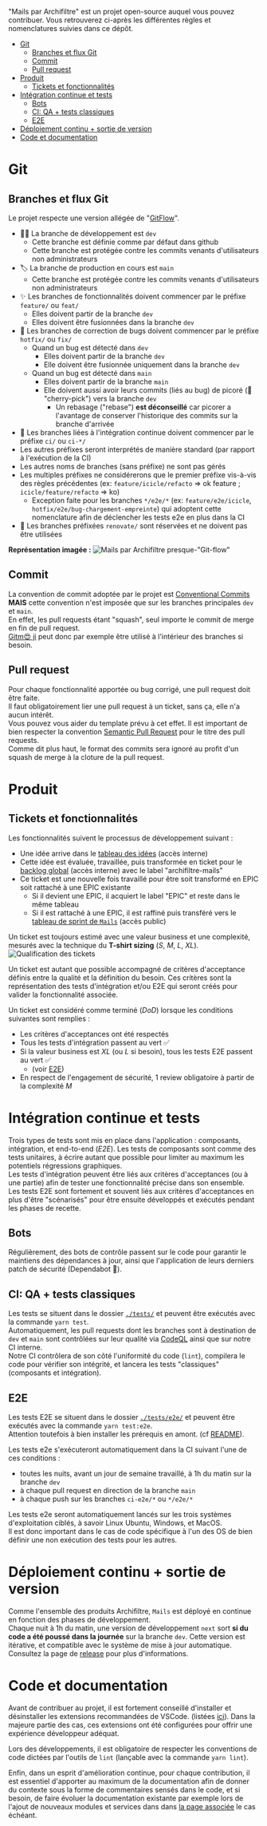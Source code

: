 "Mails par Archifiltre" est un projet open-source auquel vous pouvez contribuer. Vous retrouverez ci-après les différentes règles et nomenclatures suivies dans ce dépôt.

- [Git](#git)
  - [Branches et flux Git](#branches-et-flux-git)
  - [Commit](#commit)
  - [Pull request](#pull-request)
- [Produit](#produit)
  - [Tickets et fonctionnalités](#tickets-et-fonctionnalités)
- [Intégration continue et tests](#intégration-continue-et-tests)
  - [Bots](#bots)
  - [CI: QA + tests classiques](#ci-qa--tests-classiques)
  - [E2E](#e2e)
- [Déploiement continu + sortie de version](#déploiement-continu--sortie-de-version)
- [Code et documentation](#code-et-documentation)

# Git
## Branches et flux Git
Le projet respecte une version allégée de "[GitFlow](https://danielkummer.github.io/git-flow-cheatsheet/index.fr_FR.html)".

- 🧑‍💻 La branche de développement est `dev`
  - Cette branche est définie comme par défaut dans github
  - Cette branche est protégée contre les commits venants d'utilisateurs non administrateurs
- 🏷️ La branche de production en cours est `main`
  - Cette branche est protégée contre les commits venants d'utilisateurs non administrateurs
- ✨ Les branches de fonctionnalités doivent commencer par le préfixe `feature/` ou `feat/`
  - Elles doivent partir de la branche `dev`
  - Elles doivent être fusionnées dans la branche `dev`
- 🐛 Les branches de correction de bugs doivent commencer par le préfixe `hotfix/` ou `fix/`
  - Quand un bug est détecté dans `dev`
    - Elles doivent partir de la branche `dev`
    - Elle doivent être fusionnée uniquement dans la branche `dev`
  - Quand un bug est détecté dans `main`
    - Elles doivent partir de la branche `main`
    - Elle doivent aussi avoir leurs commits (liés au bug) de picoré (🍒 "cherry-pick") vers la branche `dev`
      - Un rebasage ("rebase") **est déconseillé** car picorer a l'avantage de conserver l'historique des commits sur la branche d'arrivée
- 👷 Les branches liées à l'intégration continue doivent commencer par le préfixe `ci/` ou `ci-*/`
- Les autres préfixes seront interprétés de manière standard (par rapport à l'exécution de la CI)
- Les autres noms de branches (sans préfixe) ne sont pas gérés
- Les multiples préfixes ne considérerons que le premier préfixe vis-à-vis des règles précédentes (ex: `feature/icicle/refacto` => ok feature ; `icicle/feature/refacto` => ko)
  - Exception faite pour les branches `*/e2e/*` (ex: `feature/e2e/icicle`, `hotfix/e2e/bug-chargement-empreinte`) qui adoptent cette nomenclature afin de déclencher les tests e2e en plus dans la CI
- 🤖 Les branches préfixées `renovate/` sont réservées et ne doivent pas être utilisées

**Représentation imagée :**
![`Mails par Archifiltre` presque-"Git-flow"](./docs/img/archifiltre-mails-git-flow.svg)


## Commit
La convention de commit adoptée par le projet est [Conventional Commits](https://www.conventionalcommits.org/en/v1.0.0/) **MAIS** cette convention n'est imposée que sur les branches principales `dev` et `main`.  
En effet, les pull requests étant "squash", seul importe le commit de merge en fin de pull request.  
[Gitm😍 ji](https://gitmoji.dev/) peut donc par exemple être utilisé à l'intérieur des branches si besoin.

## Pull request
Pour chaque fonctionnalité apportée ou bug corrigé, une pull request doit être faite.  
Il faut obligatoirement lier une pull request à un ticket, sans ça, elle n'a aucun intérêt.  
Vous pouvez vous aider du template prévu à cet effet. Il est important de bien respecter la convention [Semantic Pull Request](https://github.com/zeke/semantic-pull-requests) pour le titre des pull requests.  
Comme dit plus haut, le format des commits sera ignoré au profit d'un squash de merge à la cloture de la pull request.

# Produit
## Tickets et fonctionnalités
Les fonctionnalités suivent le processus de développement suivant :
- Une idée arrive dans le [tableau des idées](https://github.com/orgs/SocialGouv/projects/10) (accès interne)
- Cette idée est évaluée, travaillée, puis transformée en ticket pour le [backlog global](https://github.com/orgs/SocialGouv/projects/9) (accès interne) avec le label "archifiltre-mails"
- Ce ticket est une nouvelle fois travaillé pour être soit transformé en EPIC soit rattaché à une EPIC existante
  - Si il devient une EPIC, il acquiert le label "EPIC" et reste dans le même tableau
  - Si il est rattaché à une EPIC, il est raffiné puis transféré vers le [tableau de sprint de `Mails`](https://github.com/SocialGouv/archifiltre-mails/projects/4) (accès public)

Un ticket est toujours estimé avec une valeur business et une complexité, mesurés avec la technique du **T-shirt sizing** (*S*, *M*, *L*, *XL*).
![Qualification des tickets](docs/img/ticket-grooming.png)

Un ticket est autant que possible accompagné de critères d'acceptance définis entre la qualité et la définition du besoin. Ces critères sont la représentation des tests d'intégration et/ou E2E qui seront créés pour valider la fonctionnalité associée.

Un ticket est considéré comme terminé (*DoD*) lorsque les conditions suivantes sont remplies :
- Les critères d'acceptances ont été respectés
- Tous les tests d'intégration passent au vert ✅
- Si la valeur business est *XL* (ou *L* si besoin), tous les tests E2E passent au vert ✅
  - (voir [E2E](#e2e))
- En respect de l'engagement de sécurité, 1 review obligatoire à partir de la complexité *M*

# Intégration continue et tests
Trois types de tests sont mis en place dans l'application : composants, intégration, et end-to-end (*E2E*).
Les tests de composants sont comme des tests unitaires, à écrire autant que possible pour limiter au maximum les potentiels régressions graphiques.  
Les tests d'intégration peuvent être liés aux critères d'acceptances (ou à une partie) afin de tester une fonctionnalité précise dans son ensemble.  
Les tests E2E sont fortement et souvent liés aux critères d'acceptances en plus d'être "scénarisés" pour être ensuite développés et exécutés pendant les phases de recette.

## Bots
Régulièrement, des bots de contrôle passent sur le code pour garantir le maintiens des dépendances à jour, ainsi que l'application de leurs derniers patch de sécurité (Dependabot 🤖).

## CI: QA + tests classiques
Les tests se situent dans le dossier [`./tests/`](./tests/) et peuvent être exécutés avec la commande `yarn test`.  
Automatiquement, les pull requests dont les branches sont à destination de `dev` et `main` sont contrôlées sur leur qualité via [CodeQL](https://codeql.github.com/) ainsi que sur notre CI interne.  
Notre CI contrôlera de son côté l'uniformité du code (`lint`), compilera le code pour vérifier son intégrité, et lancera les tests "classiques" (composants et intégration).

## E2E
Les tests E2E se situent dans le dossier [`./tests/e2e/`](./tests/e2e/) et peuvent être exécutés avec la commande `yarn test:e2e`.  
Attention toutefois à bien installer les prérequis en amont. (cf [README](./README.md#e2e)).  

Les tests e2e s'exécuteront automatiquement dans la CI suivant l'une de ces conditions :
- toutes les nuits, avant un jour de semaine travaillé, à 1h du matin sur la branche `dev`
- à chaque pull request en direction de la branche `main`
- à chaque push sur les branches `ci-e2e/*` ou `*/e2e/*`

Les tests e2e seront automatiquement lancés sur les trois systèmes d'exploitation ciblés, à savoir Linux Ubuntu, Windows, et MacOS.  
Il est donc important dans le cas de code spécifique à l'un des OS de bien définir une non exécution des tests pour les autres.

# Déploiement continu + sortie de version
Comme l'ensemble des produits Archifiltre, `Mails` est déployé en continue en fonction des phases de développement.  
Chaque nuit à 1h du matin, une version de développement `next` sort **si du code a été poussé dans la journée** sur la branche `dev`. Cette version est itérative, et compatible avec le système de mise à jour automatique.  
Consultez la page de [release](./docs/release.md) pour plus d'informations.

# Code et documentation
Avant de contribuer au projet, il est fortement conseillé d'installer et désinstaller les extensions recommandées de VSCode. (listées [ici](.vscode/extensions.json)). Dans la majeure partie des cas, ces extensions ont été configurées pour offrir une expérience développeur adéquat.

Lors des développements, il est obligatoire de respecter les conventions de code dictées par l'outils de `lint` (lançable avec la commande `yarn lint`).

Enfin, dans un esprit d'amélioration continue, pour chaque contribution, il est essentiel d'apporter au maximum de la documentation afin de donner du contexte sous la forme de commentaires sensés dans le code, et si besoin, de faire évoluer la documentation existante par exemple lors de l'ajout de nouveaux modules et services dans dans [la page associée](docs/modules-and-services.md) le cas échéant.
